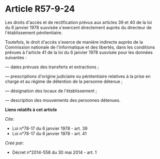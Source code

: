 # Article R57-9-24

Les droits d'accès et de rectification prévus aux articles 39 et 40 de la loi du 6 janvier 1978 susvisée s'exercent
directement auprès du directeur de l'établissement pénitentiaire. 

Toutefois, le droit d'accès s'exerce de manière indirecte auprès de la Commission nationale de l'informatique et des
libertés, dans les conditions prévues à l'article 41 de la loi du 6 janvier 1978 susvisée pour les données suivantes : 

― dates prévues des transferts et extractions ; 

― prescriptions d'origine judiciaire ou pénitentiaire relatives à la prise en charge et au régime de détention de la personne
détenue ; 

― désignation des locaux de l'établissement ; 

― description des mouvements des personnes détenues.

**Liens relatifs à cet article**

_Cite_:

  - Loi n°78-17 du 6 janvier 1978 - art. 39
  - Loi n°78-17 du 6 janvier 1978 - art. 41

_Créé par_:

  - Décret n°2014-558 du 30 mai 2014 - art. 1

